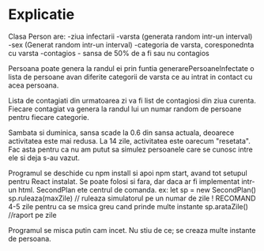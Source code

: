 # Explicatie

Clasa Person are:
    -ziua infectarii
    -varsta (generata random intr-un interval)
    -sex (Generat random intr-un interval)
    -categoria de varsta, coresponednta cu varsta
    -contagios - sansa de 50% de a fi sau nu contagios

Persoana poate genera la randul ei prin funtia generarePersoaneInfectate o lista de persoane avan diferite categorii de varsta ce au intrat in contact cu acea persoana. 

Lista de contagiati din urmatoarea zi va fi list de contagiosi din ziua curenta. Fiecare contagiat va genera la randul lui un numar random de persoane pentru fiecare categorie.

Sambata si duminica, sansa scade la 0.6 din sansa actuala, deoarece activitatea este mai redusa. La 14 zile, activitatea este oarecum "resetata". Fac asta pentru ca nu am putut sa simulez persoanele care se cunosc intre ele si deja s-au vazut.

Programul se deschide cu npm install si apoi npm start, avand tot setupul pentru React instalat. 
Se poate folosi si fara, dar daca ar fi implementat intr-un html. SecondPlan ete centrul de comanda. 
ex: 
    let sp = new SecondPlan()
    sp.ruleaza(maxZile) // ruleaza simulatorul pe un numar de zile ! RECOMAND 4-5 zile pentru ca se msica greu cand prinde multe instante
    sp.arataZile() //raport pe zile

Programul se misca putin cam incet. Nu stiu de ce; se creaza multe instante de persoana.
